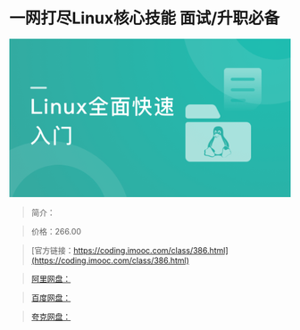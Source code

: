 # 一网打尽Linux核心技能 面试/升职必备

![img](../../assets/5fd190c4096dbb7c05400304.png)

> 简介：

> 价格：266.00

> [官方链接：https://coding.imooc.com/class/386.html](https://coding.imooc.com/class/386.html)

> [阿里网盘：]()

> [百度网盘：]()

> [夸克网盘：]()
